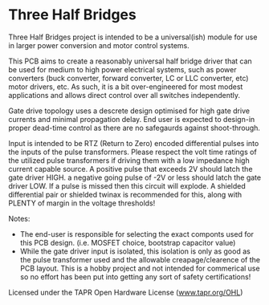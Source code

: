 # Three Half Bridges
Three Half Bridges project is intended to be a universal(ish) module for use in larger power conversion and motor control systems.

This PCB aims to create a reasonably universal half bridge driver that can be used for medium to high power electrical systems, such as power converters (buck converter, forward converter, LC or LLC converter, etc) motor drivers, etc. As such, it is a bit over-engineered for most modest applications and allows direct control over all switches independently.

Gate drive topology uses a descrete design optimised for high gate drive currents and minimal propagation delay. End user is expected to design-in proper dead-time control as there are no safegaurds against shoot-through.

Input is intended to be RTZ (Return to Zero) encoded differential pulses into the inputs of the pulse transformers. Please respect the volt time ratings of the utilized pulse transformers if driving them with a low impedance high current capable source. A positive pulse that exceeds 2V should latch the gate driver HIGH. a negative going pulse of -2V or less should latch the gate driver LOW. If a pulse is missed then this circuit will explode. A shielded differential pair or shielded twinax is recommended for this, along with PLENTY of margin in the voltage thresholds!

Notes:
* The end-user is responsible for selecting the exact componts used for this PCB design. (i.e. MOSFET choice, bootstrap capacitor value)
* While the gate driver input is isolated, this isolation is only as good as the pulse transformer used and the allowable creapage/clearence of the PCB layout. This is a hobby project and not intended for commerical use so no effort has been put into getting any sort of safety certifications!

Licensed under the TAPR Open Hardware License (www.tapr.org/OHL)
